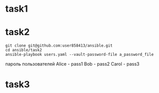# task1

# task2

```
git clone git@github.com:user858413/ansible.git
cd ansible/task2
ansible-playbook users.yaml --vault-password-file a_password_file
```
пароль пользователей 
Alice - pass1
Bob - pass2
Carol - pass3

# task3
